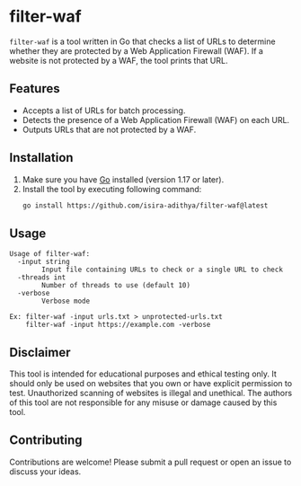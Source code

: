 # filter-waf

`filter-waf` is a tool written in Go that checks a list of URLs to determine whether they are protected by a Web Application Firewall (WAF). If a website is not protected by a WAF, the tool prints that URL.

## Features

- Accepts a list of URLs for batch processing.
- Detects the presence of a Web Application Firewall (WAF) on each URL.
- Outputs URLs that are not protected by a WAF.

## Installation

1. Make sure you have [Go](https://golang.org/dl/) installed (version 1.17 or later).
2. Install the tool by executing following command:
   ```sh
   go install https://github.com/isira-adithya/filter-waf@latest
   ```

## Usage
```
Usage of filter-waf:
  -input string
        Input file containing URLs to check or a single URL to check
  -threads int
        Number of threads to use (default 10)
  -verbose
        Verbose mode

Ex: filter-waf -input urls.txt > unprotected-urls.txt
    filter-waf -input https://example.com -verbose
```

## Disclaimer
This tool is intended for educational purposes and ethical testing only. It should only be used on websites that you own or have explicit permission to test. Unauthorized scanning of websites is illegal and unethical. The authors of this tool are not responsible for any misuse or damage caused by this tool.

## Contributing
Contributions are welcome! Please submit a pull request or open an issue to discuss your ideas.